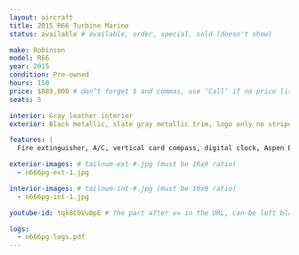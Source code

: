 ```yaml
---
layout: aircraft
title: 2015 R66 Turbine Marine
status: available # available, order, special, sold (doesn't show)

make: Robinson
model: R66
year: 2015
condition: Pre-owned
hours: 150
price: $889,000 # don’t forget $ and commas, use ‘Call’ if no price listed
seats: 5

interior: Gray leather interior
exterior: Black metallic, slate gray metallic trim, logo only no stripe, tinted doors and windshield

features: |
  Fire extinguisher, A/C, vertical card compass, digital clock, Aspen EFD1000H Pro+500H MFD, Garmin G225B com radio, Garmin GTN750 GPS/com, GTX330EX transponder w/ ADS-B out, Kannad 406 ELT, Garmin GDL88 ADS-B in, Garmin GMA350 audio panel, 5 A20 Bose headsets, extra corrosion protection

exterior-images: # tailnum-ext-#.jpg (must be 16x9 ratio)
  - n666pg-ext-1.jpg

interior-images: # tailnum-int-#.jpg (must be 16x9 ratio)
  - n666pg-int-1.jpg

youtube-id: tqk8C0Vu0pE # the part after v= in the URL, can be left blank

logs:
  - n666pg-logs.pdf
---
```

